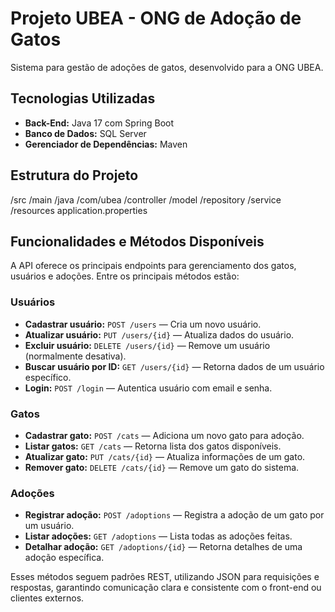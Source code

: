 # Projeto UBEA - ONG de Adoção de Gatos

Sistema para gestão de adoções de gatos, desenvolvido para a ONG UBEA.

## Tecnologias Utilizadas

- **Back-End:** Java 17 com Spring Boot
- **Banco de Dados:** SQL Server
- **Gerenciador de Dependências:** Maven

## Estrutura do Projeto

/src
/main
/java
/com/ubea
/controller
/model
/repository
/service
/resources
application.properties

## Funcionalidades e Métodos Disponíveis

A API oferece os principais endpoints para gerenciamento dos gatos, usuários e adoções. Entre os principais métodos estão:

### Usuários
- **Cadastrar usuário:** `POST /users` — Cria um novo usuário.
- **Atualizar usuário:** `PUT /users/{id}` — Atualiza dados do usuário.
- **Excluir usuário:** `DELETE /users/{id}` — Remove um usuário (normalmente desativa).
- **Buscar usuário por ID:** `GET /users/{id}` — Retorna dados de um usuário específico.
- **Login:** `POST /login` — Autentica usuário com email e senha.

### Gatos
- **Cadastrar gato:** `POST /cats` — Adiciona um novo gato para adoção.
- **Listar gatos:** `GET /cats` — Retorna lista dos gatos disponíveis.
- **Atualizar gato:** `PUT /cats/{id}` — Atualiza informações de um gato.
- **Remover gato:** `DELETE /cats/{id}` — Remove um gato do sistema.

### Adoções
- **Registrar adoção:** `POST /adoptions` — Registra a adoção de um gato por um usuário.
- **Listar adoções:** `GET /adoptions` — Lista todas as adoções feitas.
- **Detalhar adoção:** `GET /adoptions/{id}` — Retorna detalhes de uma adoção específica.

Esses métodos seguem padrões REST, utilizando JSON para requisições e respostas, garantindo comunicação clara e consistente com o front-end ou clientes externos.

